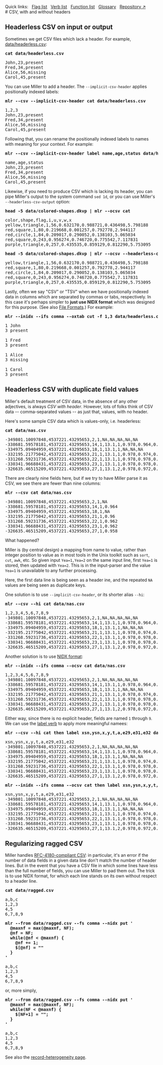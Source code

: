 <!---  PLEASE DO NOT EDIT DIRECTLY. EDIT THE .md.in FILE PLEASE. --->
<div>
<span class="quicklinks">
Quick links:
&nbsp;
<a class="quicklink" href="../reference-main-flag-list/index.html">Flag list</a>
&nbsp;
<a class="quicklink" href="../reference-verbs/index.html">Verb list</a>
&nbsp;
<a class="quicklink" href="../reference-dsl-builtin-functions/index.html">Function list</a>
&nbsp;
<a class="quicklink" href="../glossary/index.html">Glossary</a>
&nbsp;
<a class="quicklink" href="https://github.com/johnkerl/miller" target="_blank">Repository ↗</a>
</span>
</div>
# CSV, with and without headers

## Headerless CSV on input or output

Sometimes we get CSV files which lack a header. For example, [data/headerless.csv](./data/headerless.csv):

<pre class="pre-highlight-in-pair">
<b>cat data/headerless.csv</b>
</pre>
<pre class="pre-non-highlight-in-pair">
John,23,present
Fred,34,present
Alice,56,missing
Carol,45,present
</pre>

You can use Miller to add a header. The `--implicit-csv-header` applies positionally indexed labels:

<pre class="pre-highlight-in-pair">
<b>mlr --csv --implicit-csv-header cat data/headerless.csv</b>
</pre>
<pre class="pre-non-highlight-in-pair">
1,2,3
John,23,present
Fred,34,present
Alice,56,missing
Carol,45,present
</pre>

Following that, you can rename the positionally indexed labels to names with meaning for your context.  For example:

<pre class="pre-highlight-in-pair">
<b>mlr --csv --implicit-csv-header label name,age,status data/headerless.csv</b>
</pre>
<pre class="pre-non-highlight-in-pair">
name,age,status
John,23,present
Fred,34,present
Alice,56,missing
Carol,45,present
</pre>

Likewise, if you need to produce CSV which is lacking its header, you can pipe Miller's output to the system command `sed 1d`, or you can use Miller's `--headerless-csv-output` option:

<pre class="pre-highlight-in-pair">
<b>head -5 data/colored-shapes.dkvp | mlr --ocsv cat</b>
</pre>
<pre class="pre-non-highlight-in-pair">
color,shape,flag,i,u,v,w,x
yellow,triangle,1,56,0.632170,0.988721,0.436498,5.798188
red,square,1,80,0.219668,0.001257,0.792778,2.944117
red,circle,1,84,0.209017,0.290052,0.138103,5.065034
red,square,0,243,0.956274,0.746720,0.775542,7.117831
purple,triangle,0,257,0.435535,0.859129,0.812290,5.753095
</pre>

<pre class="pre-highlight-in-pair">
<b>head -5 data/colored-shapes.dkvp | mlr --ocsv --headerless-csv-output cat</b>
</pre>
<pre class="pre-non-highlight-in-pair">
yellow,triangle,1,56,0.632170,0.988721,0.436498,5.798188
red,square,1,80,0.219668,0.001257,0.792778,2.944117
red,circle,1,84,0.209017,0.290052,0.138103,5.065034
red,square,0,243,0.956274,0.746720,0.775542,7.117831
purple,triangle,0,257,0.435535,0.859129,0.812290,5.753095
</pre>

Lastly, often we say "CSV" or "TSV" when we have positionally indexed data in columns which are separated by commas or tabs, respectively. In this case it's perhaps simpler to **just use NIDX format** which was designed for this purpose. (See also [File Formats](file-formats.md).) For example:

<pre class="pre-highlight-in-pair">
<b>mlr --inidx --ifs comma --oxtab cut -f 1,3 data/headerless.csv</b>
</pre>
<pre class="pre-non-highlight-in-pair">
1 John
3 present

1 Fred
3 present

1 Alice
3 missing

1 Carol
3 present
</pre>

## Headerless CSV with duplicate field values

Miller's default treatment of CSV data, in the absence of any other adjectives, is always _CSV with header_.
However, lots of folks think of CSV data -- comma-separated values -- as just that, values, with no header.

Here's some sample CSV data which is values-only, i.e. headerless:

<pre class="pre-highlight-in-pair">
<b>cat data/nas.csv</b>
</pre>
<pre class="pre-non-highlight-in-pair">
-349801.10097848,4537221.43295653,2,1,NA,NA,NA,NA,NA
-338681.59578181,4537221.43295653,14,1,13.1,1,0.978,0.964,0.964
-334975.09404959,4537221.43295653,18,1,13.1,1,NA,NA,NA
-332195.21775042,4537221.43295653,21,1,13.1,1,0.978,0.974,0.96
-331268.59231736,4537221.43295653,22,1,13.1,1,0.978,0.978,0.962
-330341.96688431,4537221.43295653,23,1,13.1,1,0.978,0.978,0.962
-326635.46515209,4537221.43295653,27,1,13.1,2,0.978,0.972,0.958
</pre>

There are clearly nine fields here, but if we try to have Miller parse it as CSV, we
see there are fewer than nine columns:

<pre class="pre-highlight-in-pair">
<b>mlr --csv cat data/nas.csv</b>
</pre>
<pre class="pre-non-highlight-in-pair">
-349801.10097848,4537221.43295653,2,1,NA
-338681.59578181,4537221.43295653,14,1,0.964
-334975.09404959,4537221.43295653,18,1,NA
-332195.21775042,4537221.43295653,21,1,0.96
-331268.59231736,4537221.43295653,22,1,0.962
-330341.96688431,4537221.43295653,23,1,0.962
-326635.46515209,4537221.43295653,27,1,0.958
</pre>

What happened?

Miller is (by central design) a mapping from name to value, rather than integer
position to value as in most tools in the Unix toolkit such as `sort`, `cut`,
`awk`, etc. So given input `Yea=1,Yea=2` on the same input line, first `Yea=1`
is stored, then updated with `Yea=2`. This is in the input-parser and the value
`Yea=1` is unavailable to any further processing.

Here, the first data line is being seen as a header ine, and the repeated `NA`
values are being seen as duplicate keys.

One solution is to use `--implicit-csv-header`, or its shorter alias `--hi`:

<pre class="pre-highlight-in-pair">
<b>mlr --csv --hi cat data/nas.csv</b>
</pre>
<pre class="pre-non-highlight-in-pair">
1,2,3,4,5,6,7,8,9
-349801.10097848,4537221.43295653,2,1,NA,NA,NA,NA,NA
-338681.59578181,4537221.43295653,14,1,13.1,1,0.978,0.964,0.964
-334975.09404959,4537221.43295653,18,1,13.1,1,NA,NA,NA
-332195.21775042,4537221.43295653,21,1,13.1,1,0.978,0.974,0.96
-331268.59231736,4537221.43295653,22,1,13.1,1,0.978,0.978,0.962
-330341.96688431,4537221.43295653,23,1,13.1,1,0.978,0.978,0.962
-326635.46515209,4537221.43295653,27,1,13.1,2,0.978,0.972,0.958
</pre>

Another solution is to use [NIDX format](file-formats.md#nidx-index-numbered-toolkit-style):

<pre class="pre-highlight-in-pair">
<b>mlr --inidx --ifs comma --ocsv cat data/nas.csv</b>
</pre>
<pre class="pre-non-highlight-in-pair">
1,2,3,4,5,6,7,8,9
-349801.10097848,4537221.43295653,2,1,NA,NA,NA,NA,NA
-338681.59578181,4537221.43295653,14,1,13.1,1,0.978,0.964,0.964
-334975.09404959,4537221.43295653,18,1,13.1,1,NA,NA,NA
-332195.21775042,4537221.43295653,21,1,13.1,1,0.978,0.974,0.96
-331268.59231736,4537221.43295653,22,1,13.1,1,0.978,0.978,0.962
-330341.96688431,4537221.43295653,23,1,13.1,1,0.978,0.978,0.962
-326635.46515209,4537221.43295653,27,1,13.1,2,0.978,0.972,0.958
</pre>

Either way, since there is no explicit header, fields are named `1` through `9`. We can use the
[label verb](reference-verbs.md#label) to apply more meaningful namees:

<pre class="pre-highlight-in-pair">
<b>mlr --csv --hi cat then label xsn,ysn,x,y,t,a,e29,e31,e32 data/nas.csv</b>
</pre>
<pre class="pre-non-highlight-in-pair">
xsn,ysn,x,y,t,a,e29,e31,e32
-349801.10097848,4537221.43295653,2,1,NA,NA,NA,NA,NA
-338681.59578181,4537221.43295653,14,1,13.1,1,0.978,0.964,0.964
-334975.09404959,4537221.43295653,18,1,13.1,1,NA,NA,NA
-332195.21775042,4537221.43295653,21,1,13.1,1,0.978,0.974,0.96
-331268.59231736,4537221.43295653,22,1,13.1,1,0.978,0.978,0.962
-330341.96688431,4537221.43295653,23,1,13.1,1,0.978,0.978,0.962
-326635.46515209,4537221.43295653,27,1,13.1,2,0.978,0.972,0.958
</pre>

<pre class="pre-highlight-in-pair">
<b>mlr --inidx --ifs comma --ocsv cat then label xsn,ysn,x,y,t,a,e29,e31,e32 data/nas.csv</b>
</pre>
<pre class="pre-non-highlight-in-pair">
xsn,ysn,x,y,t,a,e29,e31,e32
-349801.10097848,4537221.43295653,2,1,NA,NA,NA,NA,NA
-338681.59578181,4537221.43295653,14,1,13.1,1,0.978,0.964,0.964
-334975.09404959,4537221.43295653,18,1,13.1,1,NA,NA,NA
-332195.21775042,4537221.43295653,21,1,13.1,1,0.978,0.974,0.96
-331268.59231736,4537221.43295653,22,1,13.1,1,0.978,0.978,0.962
-330341.96688431,4537221.43295653,23,1,13.1,1,0.978,0.978,0.962
-326635.46515209,4537221.43295653,27,1,13.1,2,0.978,0.972,0.958
</pre>

## Regularizing ragged CSV

Miller handles [RFC-4180-compliant CSV](file-formats.md#csvtsvasvusvetc): in particular, it's an error if the number of data fields in a given data line don't match the number of header lines. But in the event that you have a CSV file in which some lines have less than the full number of fields, you can use Miller to pad them out. The trick is to use NIDX format, for which each line stands on its own without respect to a header line.

<pre class="pre-highlight-in-pair">
<b>cat data/ragged.csv</b>
</pre>
<pre class="pre-non-highlight-in-pair">
a,b,c
1,2,3
4,5
6,7,8,9
</pre>

<pre class="pre-highlight-in-pair">
<b>mlr --from data/ragged.csv --fs comma --nidx put '</b>
<b>  @maxnf = max(@maxnf, NF);</b>
<b>  @nf = NF;</b>
<b>  while(@nf < @maxnf) {</b>
<b>    @nf += 1;</b>
<b>    $[@nf] = ""</b>
<b>  }</b>
<b>'</b>
</pre>
<pre class="pre-non-highlight-in-pair">
a,b,c
1,2,3
4,5
6,7,8,9
</pre>

or, more simply,

<pre class="pre-highlight-in-pair">
<b>mlr --from data/ragged.csv --fs comma --nidx put '</b>
<b>  @maxnf = max(@maxnf, NF);</b>
<b>  while(NF < @maxnf) {</b>
<b>    $[NF+1] = "";</b>
<b>  }</b>
<b>'</b>
</pre>
<pre class="pre-non-highlight-in-pair">
a,b,c
1,2,3
4,5
6,7,8,9
</pre>

See also the [record-heterogeneity page](record-heterogeneity.md).
